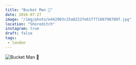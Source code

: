 ```yaml
---
title: "Bucket Man 🚀"
date: 2016-07-27
image: "/img/photo/e442903c15a8222fe61f77160798789f.jpg"
location: "Shoreditch"
instagram: true
draft: false
tags:
 - london
---
```


![Bucket Man 🚀](/img/photo/e442903c15a8222fe61f77160798789f.jpg)
